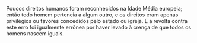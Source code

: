 ﻿Poucos direitos humanos foram reconhecidos na Idade Média europeia; então todo homem pertencia a algum outro, e os direitos eram apenas privilégios ou favores concedidos pelo estado ou igreja. E a revolta contra este erro foi igualmente errônea por haver levado à crença de que todos os homens nascem iguais.